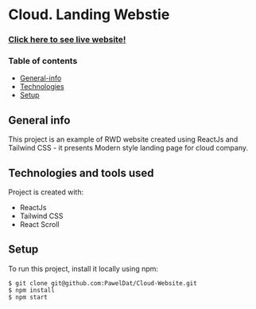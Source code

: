 # Cloud. Landing Webstie
### <a href="https://cloud-website-app.netlify.app/">Click here to see live website!</a>
### Table of contents
* [General-info](#general-info)
* [Technologies](#technologies-and-tools-used)
* [Setup](#setup)

## General info
This project is an example of RWD website created using ReactJs and Tailwind CSS - it presents Modern style landing page for cloud company.
## Technologies and tools used
Project is created with:

* ReactJs
* Tailwind CSS
* React Scroll
	
## Setup
To run this project, install it locally using npm:

```
$ git clone git@github.com:PawelDat/Cloud-Website.git
$ npm install
$ npm start
